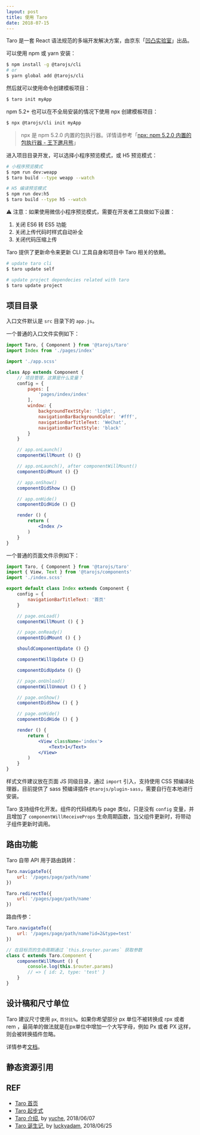 ```yaml
---
layout: post
title: 使用 Taro
date: 2018-07-15
---
```


Taro 是一套 React 语法规范的多端开发解决方案，由京东「[凹凸实验室][aotu]」出品。

可以使用 npm 或 yarn 安装：

```sh
$ npm install -g @tarojs/cli
# or
$ yarn global add @tarojs/cli
```

然后就可以使用命令创建模板项目：

```sh
$ taro init myApp
```

npm 5.2+ 也可以在不全局安装的情况下使用 npx 创建模板项目：

```sh
$ npx @tarojs/cli init myApp
```

> npx 是 npm 5.2.0 内置的包执行器。详情请参考「[npx: npm 5.2.0 内置的包执行器 - 王下邀月熊](https://zhuanlan.zhihu.com/p/27832595)」

进入项目目录开发，可以选择小程序预览模式，或 H5 预览模式：

```sh
# 小程序预览模式
$ npm run dev:weapp
$ taro build --type weapp --watch

# H5 编译预览模式
$ npm run dev:h5
$ taro build --type h5 --watch
```

⚠️ 注意：如果使用微信小程序预览模式，需要在开发者工具做如下设置：

1. 关闭 ES6 转 ES5 功能
2. 关闭上传代码时样式自动补全
3. 关闭代码压缩上传

Taro 提供了更新命令来更新 CLI 工具自身和项目中 Taro 相关的依赖。

```sh
# update taro cli
$ taro update self

# update project dependecies related with taro
$ taro update project
```

## 项目目录

入口文件默认是 `src` 目录下的 `app.js`。

一个普通的入口文件实例如下：

```jsx
import Taro, { Component } from '@tarojs/taro'
import Index from './pages/index'

import './app.scss'

class App extends Component {
    // 项目管理，这算是什么变量？
    config = {
        pages: [
            'pages/index/index'
        ],
        window: {
            backgroundTextStyle: 'light',
            navigationBarBackgroundColor: '#fff',
            navigationBarTitleText: 'WeChat',
            navigationBarTextStyle: 'black'
        }
    }

    // app.onLaunch()
    componentWillMount () {}

    // app.onLaunch(), after componentWillMount()
    componentDidMount () {}

    // app.onShow()
    componentDidShow () {}

    // app.onHide()
    componentDidHide () {}

    render () {
        return (
            <Index />
        )
    }
}
```

一个普通的页面文件示例如下：

```jsx
import Taro, { Component } from '@tarojs/taro'
import { View, Text } from '@tarojs/components'
import './index.scss'

export default class Index extends Component {
    config = {
        navigationBarTitleText: '首页'
    }

    // page.onLoad()
    componentWillMount () { }

    // page.onReady()
    componentDidMount () { }

    shouldComponentUpdate () {}

    componentWillUpdate () {}

    componentDidUpdate () {}

    // page.onUnload()
    componentWillUnmout () { }

    // page.onShow()
    componentDidShow () { }

    // page.onHide()
    componentDidHide () { }

    render () {
        return (
            <View className='index'>
                <Text>1</Text>
            </View>
        )
    }
}
```

样式文件建议放在页面 JS 同级目录，通过 `import` 引入，支持使用 CSS 预编译处理器，目前提供了 sass 预编译插件 `@tarojs/plugin-sass`，需要自行在本地进行安装。

Taro 支持组件化开发。组件的代码结构与 page 类似，只是没有 `config` 变量，并且增加了 `componentWillReceiveProps` 生命周期函数，当父组件更新时，将带动子组件更新时调用。

## 路由功能

Taro 自带 API 用于路由跳转：

```js
Taro.navigateTo({
    url: '/pages/page/path/name'
})

Taro.redirectTo({
    url: '/pages/page/path/name'
})
```

路由传参：

```js
Taro.navigateTo({
    url: '/pages/page/path/name?id=2&type=test'
})

// 在目标页的生命周期通过 `this.$router.params` 获取参数
class C extends Taro.Component {
    componentWillMount () {
        console.log(this.$router.params)
        // => { id: 2, type: 'test' }
    }
}
```

## 设计稿和尺寸单位

Taro 建议尺寸使用 `px`, `百分比%`。如果你希望部分 px 单位不被转换成 rpx 或者 rem ，最简单的做法就是在px单位中增加一个大写字母，例如 Px 或者 PX 这样，则会被转换插件忽略。

详情参考[文档](https://nervjs.github.io/taro/size.html)。

## 静态资源引用

## REF

- [Taro 首页][home]
- [Taro 起步式][doc]
- [Taro 介绍][intro], by [yuche][yuche], 2018/06/07
- [Taro 诞生记][birth], by [luckyadam][luckyadam], 2018/06/25

[home]: https://taro.aotu.io/
[doc]: https://nervjs.github.io/taro/
[aotu]: https://aotu.io/
[birth]: https://aotu.io/notes/2018/06/25/the-birth-of-taro/
[intro]: https://aotu.io/notes/2018/06/07/Taro/
[yuche]: https://github.com/yuche
[luckyadam]: https://github.com/luckyadam